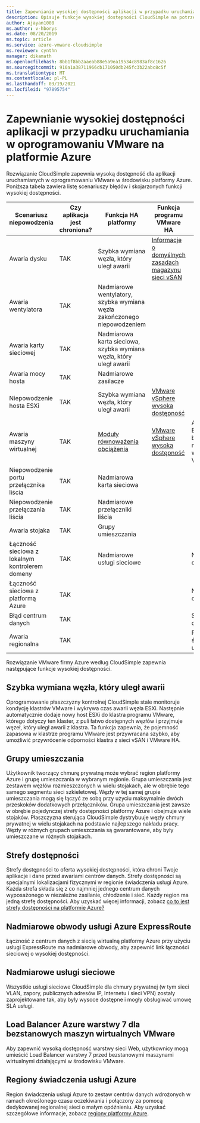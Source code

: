 ```yaml
---
title: Zapewnianie wysokiej dostępności aplikacji w przypadku uruchamiania w oprogramowaniu VMware na platformie Azure
description: Opisuje funkcje wysokiej dostępności CloudSimple na potrzeby rozwiązywania typowych scenariuszy błędów aplikacji dla aplikacji działających w chmurze prywatnej CloudSimple
author: Ajayan1008
ms.author: v-hborys
ms.date: 08/20/2019
ms.topic: article
ms.service: azure-vmware-cloudsimple
ms.reviewer: cynthn
manager: dikamath
ms.openlocfilehash: 8bb1f8bb2aaeab88e5a9ea19534c8983af8c1626
ms.sourcegitcommit: 910a1a38711966cb171050db245fc3b22abc8c5f
ms.translationtype: MT
ms.contentlocale: pl-PL
ms.lasthandoff: 03/19/2021
ms.locfileid: "97895754"
---
```

# <a name="ensure-application-high-availability-when-running-in-vmware-on-azure"></a>Zapewnianie wysokiej dostępności aplikacji w przypadku uruchamiania w oprogramowaniu VMware na platformie Azure

Rozwiązanie CloudSimple zapewnia wysoką dostępność dla aplikacji uruchamianych w oprogramowaniu VMware w środowisku platformy Azure. Poniższa tabela zawiera listę scenariuszy błędów i skojarzonych funkcji wysokiej dostępności.

| Scenariusz niepowodzenia | Czy aplikacja jest chroniona? | Funkcja HA platformy | Funkcja programu VMware HA | Funkcja HA systemu Azure |
------------ | ------------- | ------------ | ------------ | ------------- |
| Awaria dysku | TAK | Szybka wymiana węzła, który uległ awarii | [Informacje o domyślnych zasadach magazynu sieci vSAN](https://docs.vmware.com/en/VMware-vSphere/6.7/com.vmware.vsphere.virtualsan.doc/GUID-C228168F-6807-4C2A-9D74-E584CAF49A2A.html) |
| Awaria wentylatora | TAK | Nadmiarowe wentylatory, szybka wymiana węzła zakończonego niepowodzeniem |  |  |
| Awaria karty sieciowej | TAK | Nadmiarowa karta sieciowa, szybka wymiana węzła, który uległ awarii
| Awaria mocy hosta | TAK | Nadmiarowe zasilacze |  |  |
| Niepowodzenie hosta ESXi | TAK | Szybka wymiana węzła, który uległ awarii | [VMware vSphere wysoka dostępność](https://www.vmware.com/products/vsphere/high-availability.html) |  |  |
| Awaria maszyny wirtualnej | TAK | [Moduły równoważenia obciążenia](load-balancers.md)  | [VMware vSphere wysoka dostępność](https://www.vmware.com/products/vsphere/high-availability.html) | Azure Load Balancer dla bezstanowych maszyn wirtualnych VMware |
| Niepowodzenie portu przełącznika liścia | TAK | Nadmiarowa karta sieciowa |  |  |
| Niepowodzenie przełączania liścia | TAK | Nadmiarowe przełączniki liścia |  |  |
| Awaria stojaka | TAK | Grupy umieszczania |  |  |
| Łączność sieciowa z lokalnym kontrolerem domeny | TAK  | Nadmiarowe usługi sieciowe |  | Nadmiarowe obwody ER |
| Łączność sieciowa z platformą Azure | TAK | |  | Nadmiarowe obwody ER |
| Błąd centrum danych | TAK |  |  | Strefy dostępności |
| Awaria regionalna | TAK  |  |  | Regiony świadczenia usługi Azure |

Rozwiązanie VMware firmy Azure według CloudSimple zapewnia następujące funkcje wysokiej dostępności.

## <a name="fast-replacement-of-failed-node"></a>Szybka wymiana węzła, który uległ awarii

Oprogramowanie płaszczyzny kontrolnej CloudSimple stale monitoruje kondycję klastrów VMware i wykrywa czas awarii węzła ESXi. Następnie automatycznie dodaje nowy host ESXi do klastra programu VMware, którego dotyczy ten klaster, z puli łatwo dostępnych węzłów i przyjmuje węzeł, który uległ awarii z klastra. Ta funkcja zapewnia, że pojemność zapasowa w klastrze programu VMware jest przywracana szybko, aby umożliwić przywrócenie odporności klastra z sieci vSAN i VMware HA.

## <a name="placement-groups"></a>Grupy umieszczania

Użytkownik tworzący chmurę prywatną może wybrać region platformy Azure i grupę umieszczania w wybranym regionie. Grupa umieszczania jest zestawem węzłów rozmieszczonych w wielu stojakach, ale w obrębie tego samego segmentu sieci szkieletowej. Węzły w tej samej grupie umieszczania mogą się łączyć ze sobą przy użyciu maksymalnie dwóch przeskoków dodatkowych przełączników. Grupa umieszczania jest zawsze w obrębie pojedynczej strefy dostępności platformy Azure i obejmuje wiele stojaków. Płaszczyzna sterująca CloudSimple dystrybuuje węzły chmury prywatnej w wielu stojakach na podstawie najlepszego nakładu pracy. Węzły w różnych grupach umieszczania są gwarantowane, aby były umieszczane w różnych stojakach.

## <a name="availability-zones"></a>Strefy dostępności

Strefy dostępności to oferta wysokiej dostępności, która chroni Twoje aplikacje i dane przed awariami centrów danych. Strefy dostępności są specjalnymi lokalizacjami fizycznymi w regionie świadczenia usługi Azure. Każda strefa składa się z co najmniej jednego centrum danych wyposażonego w niezależne zasilanie, chłodzenie i sieć. Każdy region ma jedną strefę dostępności. Aby uzyskać więcej informacji, zobacz [co to jest strefy dostępności na platformie Azure?](../availability-zones/az-overview.md)

## <a name="redundant-azure-expressroute-circuits"></a>Nadmiarowe obwody usługi Azure ExpressRoute

Łączność z centrum danych z siecią wirtualną platformy Azure przy użyciu usługi ExpressRoute ma nadmiarowe obwody, aby zapewnić link łączności sieciowej o wysokiej dostępności.

## <a name="redundant-networking-services"></a>Nadmiarowe usługi sieciowe

Wszystkie usługi sieciowe CloudSimple dla chmury prywatnej (w tym sieci VLAN, zapory, publicznych adresów IP, Internetu i sieci VPN) zostały zaprojektowane tak, aby były wysoce dostępne i mogły obsługiwać umowę SLA usługi.

## <a name="azure-layer-7-load-balancer-for-stateless-vmware-vms"></a>Load Balancer Azure warstwy 7 dla bezstanowych maszyn wirtualnych VMware

Aby zapewnić wysoką dostępność warstwy sieci Web, użytkownicy mogą umieścić Load Balancer warstwy 7 przed bezstanowymi maszynami wirtualnymi działającymi w środowisku VMware.

## <a name="azure-regions"></a>Regiony świadczenia usługi Azure

Region świadczenia usługi Azure to zestaw centrów danych wdrożonych w ramach określonego czasu oczekiwania i połączony za pomocą dedykowanej regionalnej sieci o małym opóźnieniu. Aby uzyskać szczegółowe informacje, zobacz [regiony platformy Azure](https://azure.microsoft.com/global-infrastructure/regions).
